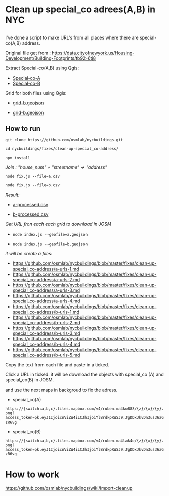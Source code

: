 # Clean up special_co adrees(A,B) in NYC

## 
I've done a script to make URL's from all places where  there are  special-co(A,B) address.

Original file get from : https://data.cityofnewyork.us/Housing-Development/Building-Footprints/tb92-6tj8

Extract Special-co(A,B) using Qgis:

- [Special-co-A](https://github.com/osmlab/nycbuildings/blob/master/fixes/clean-up-special_co-address/a.csv)
- [Special-co-B](https://github.com/osmlab/nycbuildings/blob/master/fixes/clean-up-special_co-address/b.csv)

Grid for both files using Qgis:

- [grid-b.geojson](https://github.com/osmlab/nycbuildings/blob/master/fixes/clean-up-special_co-address/grid-a.geojson)

- [grid-b.geojson](https://github.com/osmlab/nycbuildings/blob/master/fixes/clean-up-special_co-address/grid-b.geojson)


## How to run

`git clone https://github.com/osmlab/nycbuildings.git`

`cd nycbuildings/fixes/clean-up-special_co-address/`

`npm install`

*Join : "house_num" + "streetname" -> "address"*

`node fix.js --file=a.csv`

`node fix.js --file=b.csv`

*Result:*

- [a-processed.csv](https://github.com/osmlab/nycbuildings/blob/master/fixes/clean-up-special_co-address/a-processed.csv)

- [b-processed.csv](https://github.com/osmlab/nycbuildings/blob/master/fixes/clean-up-special_co-address/b-processed.csv)

*Get URL fron each each grid to download in JOSM*

- `node index.js --geofile=a.geojson`

- `node index.js --geofile=b.geojson`

*it will be create a files:*

- https://github.com/osmlab/nycbuildings/blob/master/fixes/clean-up-special_co-address/a-urls-1.md
- https://github.com/osmlab/nycbuildings/blob/master/fixes/clean-up-special_co-address/a-urls-2.md
- https://github.com/osmlab/nycbuildings/blob/master/fixes/clean-up-special_co-address/a-urls-3.md
- https://github.com/osmlab/nycbuildings/blob/master/fixes/clean-up-special_co-address/a-urls-4.md
- https://github.com/osmlab/nycbuildings/blob/master/fixes/clean-up-special_co-address/b-urls-1.md
- https://github.com/osmlab/nycbuildings/blob/master/fixes/clean-up-special_co-address/b-urls-2.md
- https://github.com/osmlab/nycbuildings/blob/master/fixes/clean-up-special_co-address/b-urls-3.md
- https://github.com/osmlab/nycbuildings/blob/master/fixes/clean-up-special_co-address/b-urls-4.md
- https://github.com/osmlab/nycbuildings/blob/master/fixes/clean-up-special_co-address/b-urls-5.md



Copy the text from each file and paste in a ticked. 


Click a URL in ticked.  it will be download the objects with special_co (A) and special_co(B) in JOSM.

and use the next maps in backgroud to fix the adress.

-  special_co(A)

`https://{switch:a,b,c}.tiles.mapbox.com/v4/ruben.ma4ko888/{z}/{x}/{y}.png?access_token=pk.eyJ1IjoicnViZW4iLCJhIjoiYlBrdkpRWSJ9.JgDDxJkvDn3us36aGzR6vg`

-  special_co(B)

`https://{switch:a,b,c}.tiles.mapbox.com/v4/ruben.ma4lak4o/{z}/{x}/{y}.png?access_token=pk.eyJ1IjoicnViZW4iLCJhIjoiYlBrdkpRWSJ9.JgDDxJkvDn3us36aGzR6vg`



# How to work

https://github.com/osmlab/nycbuildings/wiki/Import-cleanup